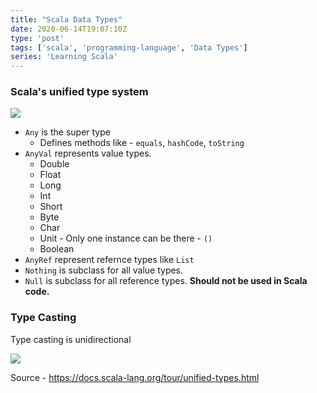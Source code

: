 ```yaml
---
title: "Scala Data Types"
date: 2020-06-14T19:07:10Z
type: 'post'
tags: ['scala', 'programming-language', 'Data Types']
series: 'Learning Scala'
---
```


### Scala's unified type system

![](https://docs.scala-lang.org/resources/images/tour/unified-types-diagram.svg)

- `Any` is the super type
   - Defines methods like - `equals`, `hashCode`, `toString`
- `AnyVal` represents value types.
    - Double
    - Float
    - Long
    - Int
    - Short
    - Byte
    - Char
    - Unit - Only one instance can be there - `()`
    - Boolean
- `AnyRef` represent refernce types like `List`
- `Nothing` is subclass for all value types.
- `Null` is subclass for all reference types. **Should not be used in Scala code.**

### Type Casting
Type casting is unidirectional

![](https://docs.scala-lang.org/resources/images/tour/type-casting-diagram.svg)


Source - https://docs.scala-lang.org/tour/unified-types.html